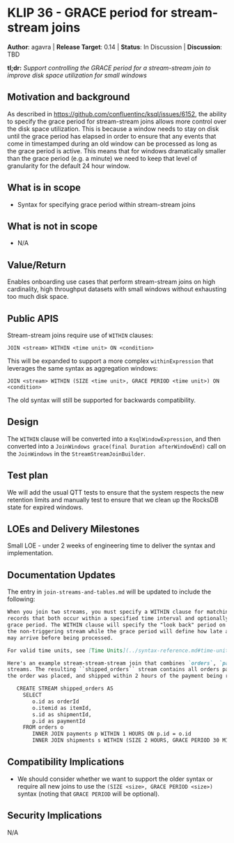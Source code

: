 # KLIP 36 - GRACE period for stream-stream joins

**Author**: agavra | 
**Release Target**: 0.14 | 
**Status**: In Discussion | 
**Discussion**: TBD

**tl;dr:** _Support controlling the GRACE period for a stream-stream join to improve disk space
utilization for small windows_
           
## Motivation and background

As described in https://github.com/confluentinc/ksql/issues/6152, the ability to specify
the grace period for stream-stream joins allows more control over the disk space utilization.
This is because a window needs to stay on disk until the grace period has elapsed in order to
ensure that any events that come in timestamped during an old window can be processed as long
as the grace period is active. This means that for windows dramatically smaller than the grace
period (e.g. a minute) we need to keep that level of granularity for the default 24 hour window.

## What is in scope

- Syntax for specifying grace period within stream-stream joins

## What is not in scope

- N/A

## Value/Return

Enables onboarding use cases that perform stream-stream joins on high cardinality, high throughput
datasets with small windows without exhausting too much disk space.

## Public APIS

Stream-stream joins require use of `WITHIN` clauses:

```
JOIN <stream> WITHIN <time unit> ON <condition>
```

This will be expanded to support a more complex `withinExpression` that leverages the same
syntax as aggregation windows:

```
JOIN <stream> WITHIN (SIZE <time unit>, GRACE PERIOD <time unit>) ON <condition>
```

The old syntax will still be supported for backwards compatibility.

## Design

The `WITHIN` clause will be converted into a `KsqlWindowExpression`, and then converted into
a `JoinWindows grace(final Duration afterWindowEnd)` call on the `JoinWindows` in the 
`StreamStreamJoinBuilder`.

## Test plan

We will add the usual QTT tests to ensure that the system respects the new retention limits
and manually test to ensure that we clean up the RocksDB state for expired windows.

## LOEs and Delivery Milestones

Small LOE - under 2 weeks of engineering time to deliver the syntax and implementation.

## Documentation Updates

The entry in `join-streams-and-tables.md` will be updated to include the following:

```md
When you join two streams, you must specify a WITHIN clause for matching
records that both occur within a specified time interval and optionally a
grace period. The WITHIN clause will specify the "look back" period on 
the non-triggering stream while the grace period will define how late a record
may arrive before being processed.

For valid time units, see [Time Units](../syntax-reference.md#time-units).

Here's an example stream-stream-stream join that combines `orders`, `payments` and `shipments` 
streams. The resulting ``shipped_orders`` stream contains all orders paid within 1 hour of when
the order was placed, and shipped within 2 hours of the payment being received. 

   CREATE STREAM shipped_orders AS
     SELECT 
        o.id as orderId 
        o.itemid as itemId,
        s.id as shipmentId,
        p.id as paymentId
     FROM orders o
        INNER JOIN payments p WITHIN 1 HOURS ON p.id = o.id
        INNER JOIN shipments s WITHIN (SIZE 2 HOURS, GRACE PERIOD 30 MINUTES) ON s.id = o.id;
```

## Compatibility Implications

- We should consider whether we want to support the older syntax or require all new joins
    to use the `(SIZE <size>, GRACE PERIOD <size>)` syntax (noting that `GRACE PERIOD` will
    be optional).

## Security Implications

N/A

